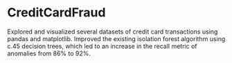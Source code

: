# CreditCardFraud
Explored and visualized several datasets of credit card transactions using pandas and matplotlib. Improved the existing isolation forest algorithm using c.45 decision trees, which led to an increase in the recall metric of anomalies from 86% to 92%.
